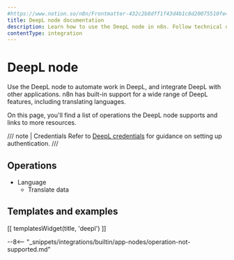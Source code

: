 ```yaml
---
#https://www.notion.so/n8n/Frontmatter-432c2b8dff1f43d4b1c8d20075510fe4
title: DeepL node documentation
description: Learn how to use the DeepL node in n8n. Follow technical documentation to integrate DeepL node into your workflows.
contentType: integration
---
```


# DeepL node

Use the DeepL node to automate work in DeepL, and integrate DeepL with other applications. n8n has built-in support for a wide range of DeepL features, including translating languages.

On this page, you'll find a list of operations the DeepL node supports and links to more resources.

/// note | Credentials
Refer to [DeepL credentials](/integrations/builtin/credentials/deepl/) for guidance on setting up authentication. 
///

## Operations

* Language
    * Translate data

## Templates and examples

<!-- see https://www.notion.so/n8n/Pull-in-templates-for-the-integrations-pages-37c716837b804d30a33b47475f6e3780 -->
[[ templatesWidget(title, 'deepl') ]]

--8<-- "_snippets/integrations/builtin/app-nodes/operation-not-supported.md"

